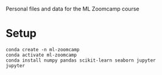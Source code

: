 Personal files and data for the ML Zoomcamp course

# Setup
```
conda create -n ml-zoomcamp 
conda activate ml-zoomcamp
conda install numpy pandas scikit-learn seaborn jupyter
jupyter
```

